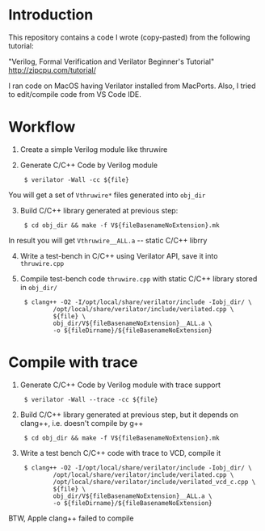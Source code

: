 # Introduction

This repository contains a code I wrote (copy-pasted) from the following
tutorial:

"Verilog, Formal Verification and Verilator Beginner's Tutorial"
    http://zipcpu.com/tutorial/


I ran code on MacOS having Verilator installed from MacPorts.
Also, I tried to edit/compile code from VS Code IDE.

# Workflow

1. Create a simple Verilog module like thruwire

2. Generate C/C++ Code by Verilog module

        $ verilator -Wall -cc ${file}

You will get a set of `Vthruwire*` files generated into `obj_dir`

3. Build C/C++ library generated at previous step:

        $ cd obj_dir && make -f V${fileBasenameNoExtension}.mk

In result you will get `Vthruwire__ALL.a` -- static C/C++ librry

4. Write a test-bench in C/C++ using Verilator API, save it into `thruwire.cpp`

5. Compile test-bench code `thruwire.cpp` with static C/C++ library stored in `obj_dir/`

        $ clang++ -O2 -I/opt/local/share/verilator/include -Iobj_dir/ \
                /opt/local/share/verilator/include/verilated.cpp \
                ${file} \
                obj_dir/V${fileBasenameNoExtension}__ALL.a \
                -o ${fileDirname}/${fileBasenameNoExtension}

# Compile with trace

1. Generate C/C++ Code by Verilog module with trace support

        $ verilator -Wall --trace -cc ${file}

2. Build C/C++ library generated at previous step, 
   but it depends on clang++, i.e. doesn't compile by g++

        $ cd obj_dir && make -f V${fileBasenameNoExtension}.mk

3. Write a test bench C/C++ code with trace to VCD, compile it

        $ clang++ -O2 -I/opt/local/share/verilator/include -Iobj_dir/ \
                /opt/local/share/verilator/include/verilated.cpp \
                /opt/local/share/verilator/include/verilated_vcd_c.cpp \
                ${file} \
                obj_dir/V${fileBasenameNoExtension}__ALL.a \
                -o ${fileDirname}/${fileBasenameNoExtension}

BTW, Apple clang++ failed to compile

